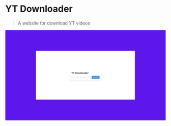 # YT Downloader
> A website for download YT videos
<img src="https://github.com/OrlatoDev/yt-downloader/blob/main/banner.png">
